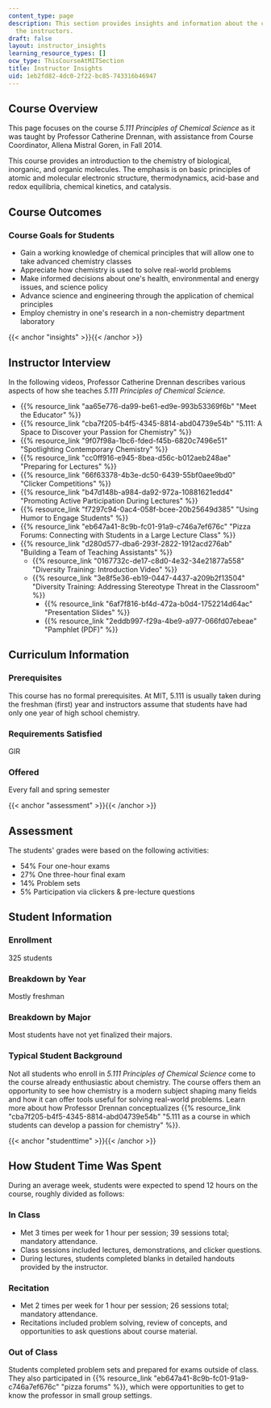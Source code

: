 ```yaml
---
content_type: page
description: This section provides insights and information about the course from
  the instructors.
draft: false
layout: instructor_insights
learning_resource_types: []
ocw_type: ThisCourseAtMITSection
title: Instructor Insights
uid: 1eb2fd82-4dc0-2f22-bc85-743316b46947
---
```

## Course Overview

This page focuses on the course *5.111 Principles of Chemical Science* as it was taught by Professor Catherine Drennan, with assistance from Course Coordinator, Allena Mistral Goren, in Fall 2014.

This course provides an introduction to the chemistry of biological, inorganic, and organic molecules. The emphasis is on basic principles of atomic and molecular electronic structure, thermodynamics, acid-base and redox equilibria, chemical kinetics, and catalysis.

## Course Outcomes

### Course Goals for Students

- Gain a working knowledge of chemical principles that will allow one to take advanced chemistry classes
- Appreciate how chemistry is used to solve real-world problems
- Make informed decisions about one's health, environmental and energy issues, and science policy
- Advance science and engineering through the application of chemical principles
- Employ chemistry in one's research in a non-chemistry department laboratory

{{< anchor "insights" >}}{{< /anchor >}}

## Instructor Interview

In the following videos, Professor Catherine Drennan describes various aspects of how she teaches *5.111 Principles of Chemical Science.*

- {{% resource_link "aa65e776-da99-be61-ed9e-993b53369f6b" "Meet the Educator" %}}
- {{% resource_link "cba7f205-b4f5-4345-8814-abd04739e54b" "5.111: A Space to Discover your Passion for Chemistry" %}}
- {{% resource_link "9f07f98a-1bc6-fded-f45b-6820c7496e51" "Spotlighting Contemporary Chemistry" %}}
- {{% resource_link "cc0ff916-e945-8bea-d56c-b012aeb248ae" "Preparing for Lectures" %}}
- {{% resource_link "66f63378-4b3e-dc50-6439-55bf0aee9bd0" "Clicker Competitions" %}}
- {{% resource_link "b47d148b-a984-da92-972a-10881621edd4" "Promoting Active Participation During Lectures" %}}
- {{% resource_link "f7297c94-0ac4-058f-bcee-20b25649d385" "Using Humor to Engage Students" %}}
- {{% resource_link "eb647a41-8c9b-fc01-91a9-c746a7ef676c" "Pizza Forums: Connecting with Students in a Large Lecture Class" %}}
- {{% resource_link "d280d577-dba6-293f-2822-1912acd276ab" "Building a Team of Teaching Assistants" %}}
    - {{% resource_link "0167732c-de17-c8d0-4e32-34e21877a558" "Diversity Training: Introduction Video" %}}
    - {{% resource_link "3e8f5e36-eb19-0447-4437-a209b2f13504" "Diversity Training: Addressing Stereotype Threat in the Classroom" %}}
        - {{% resource_link "6af7f816-bf4d-472a-b0d4-1752214d64ac" "Presentation Slides" %}}
        - {{% resource_link "2eddb997-f29a-4be9-a977-066fd07ebeae" "Pamphlet (PDF)" %}}

## Curriculum Information

### Prerequisites

This course has no formal prerequisites. At MIT, 5.111 is usually taken during the freshman (first) year and instructors assume that students have had only one year of high school chemistry.

### Requirements Satisfied

GIR

### Offered

Every fall and spring semester

{{< anchor "assessment" >}}{{< /anchor >}}

## Assessment

The students' grades were based on the following activities:

- 54% Four one-hour exams
- 27% One three-hour final exam
- 14% Problem sets
- 5% Participation via clickers & pre-lecture questions

## Student Information

### Enrollment

325 students

### Breakdown by Year

Mostly freshman

### Breakdown by Major

Most students have not yet finalized their majors.

### Typical Student Background

Not all students who enroll in *5.111 Principles of Chemical Science* come to the course already enthusiastic about chemistry. The course offers them an opportunity to see how chemistry is a modern subject shaping many fields and how it can offer tools useful for solving real-world problems. Learn more about how Professor Drennan conceptualizes {{% resource_link "cba7f205-b4f5-4345-8814-abd04739e54b" "5.111 as a course in which students can develop a passion for chemistry" %}}.

{{< anchor "studenttime" >}}{{< /anchor >}}

## How Student Time Was Spent

During an average week, students were expected to spend 12 hours on the course, roughly divided as follows:

### In Class

- Met 3 times per week for 1 hour per session; 39 sessions total; mandatory attendance.
- Class sessions included lectures, demonstrations, and clicker questions.
- During lectures, students completed blanks in detailed handouts provided by the instructor.

### Recitation

- Met 2 times per week for 1 hour per session; 26 sessions total; mandatory attendance.
- Recitations included problem solving, review of concepts, and opportunities to ask questions about course material.

### Out of Class

Students completed problem sets and prepared for exams outside of class. They also participated in {{% resource_link "eb647a41-8c9b-fc01-91a9-c746a7ef676c" "pizza forums" %}}, which were opportunities to get to know the professor in small group settings.